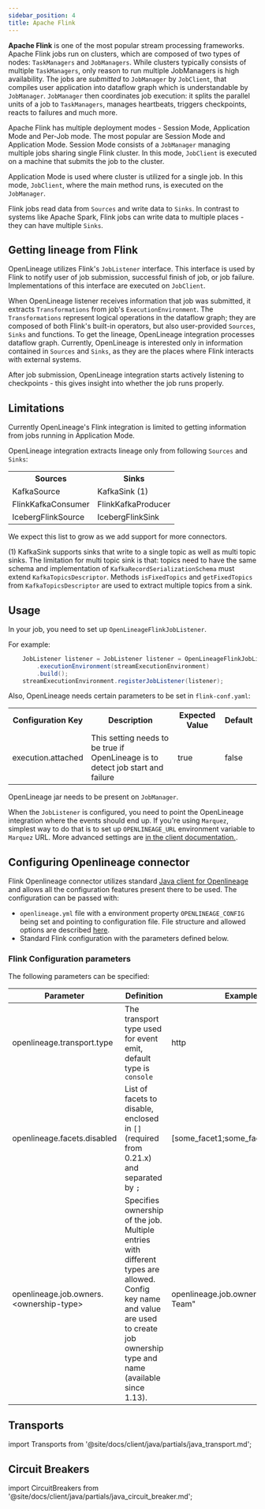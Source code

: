 ```yaml
---
sidebar_position: 4
title: Apache Flink
---
```



**Apache Flink** is one of the most popular stream processing frameworks. Apache Flink jobs run on clusters, 
which are composed of two types of nodes: `TaskManagers` and `JobManagers`. While clusters typically consists of 
multiple `TaskManagers`, only reason to run multiple JobManagers is high availability. The jobs are _submitted_
to `JobManager` by `JobClient`, that compiles user application into dataflow graph which is understandable by `JobManager`. 
`JobManager` then coordinates job execution: it splits the parallel units of a job
to `TaskManagers`, manages heartbeats, triggers checkpoints, reacts to failures and much more.

Apache Flink has multiple deployment modes - Session Mode, Application Mode and Per-Job mode. The most popular
are Session Mode and Application Mode. Session Mode consists of a `JobManager` managing multiple jobs sharing single
Flink cluster. In this mode, `JobClient` is executed on a machine that submits the job to the cluster.

Application Mode is used where cluster is utilized for a single job. In this mode, `JobClient`, where the main method runs,
is executed on the `JobManager`.

Flink jobs read data from `Sources` and write data to `Sinks`. In contrast to systems like Apache Spark, Flink jobs can write 
data to multiple places - they can have multiple `Sinks`.

## Getting lineage from Flink

OpenLineage utilizes Flink's `JobListener` interface. This interface is used by Flink to notify user of job submission,
successful finish of job, or job failure. Implementations of this interface are executed on `JobClient`. 

When OpenLineage listener receives information that job was submitted, it extracts `Transformations` from job's 
`ExecutionEnvironment`. The `Transformations` represent logical operations in the dataflow graph; they are composed
of both Flink's built-in operators, but also user-provided `Sources`, `Sinks` and functions. To get the lineage,
OpenLineage integration processes dataflow graph. Currently, OpenLineage is interested only in information contained 
in `Sources` and `Sinks`, as they are the places where Flink interacts with external systems. 

After job submission, OpenLineage integration starts actively listening to checkpoints - this gives insight into 
whether the job runs properly.

## Limitations

Currently OpenLineage's Flink integration is limited to getting information from jobs running in Application Mode.

OpenLineage integration extracts lineage only from following `Sources` and `Sinks`:

<table>
  <tbody>
    <tr>
      <th>Sources</th>
      <th>Sinks</th>
    </tr>
    <tr>
      <td>KafkaSource</td>
      <td>KafkaSink (1)</td>
    </tr>
    <tr>
      <td>FlinkKafkaConsumer</td>
      <td>FlinkKafkaProducer</td>
    </tr>
    <tr>
      <td>IcebergFlinkSource</td>
      <td>IcebergFlinkSink</td>
    </tr>
  </tbody>
</table>

We expect this list to grow as we add support for more connectors.

(1) KafkaSink supports sinks that write to a single topic as well as multi topic sinks. The 
limitation for multi topic sink is that: topics need to have the same schema and implementation
of `KafkaRecordSerializationSchema` must extend `KafkaTopicsDescriptor`. 
Methods `isFixedTopics` and `getFixedTopics` from `KafkaTopicsDescriptor` are used to extract multiple topics 
from a sink. 

## Usage

In your job, you need to set up `OpenLineageFlinkJobListener`.

For example:
```java
    JobListener listener = JobListener listener = OpenLineageFlinkJobListener.builder()
        .executionEnvironment(streamExecutionEnvironment)
        .build();
    streamExecutionEnvironment.registerJobListener(listener);
```

Also, OpenLineage needs certain parameters to be set in `flink-conf.yaml`:

<table>
  <tbody>
<tr>
  <th>Configuration Key</th>
  <th>Description</th>
  <th>Expected Value</th>
  <th>Default</th>
</tr>
<tr>
  <td>execution.attached</td>
  <td>This setting needs to be true if OpenLineage is to detect job start and failure</td>
  <td>true</td>
  <td>false</td>
</tr>
  </tbody>
</table>

OpenLineage jar needs to be present on `JobManager`.

When the `JobListener` is configured, you need to point the OpenLineage integration where the events should end up. 
If you're using `Marquez`, simplest way to do that is to set up `OPENLINEAGE_URL` environment
variable to `Marquez` URL. More advanced settings are [in the client documentation.](../client/java/java.md).

## Configuring Openlineage connector

Flink Openlineage connector utilizes standard [Java client for Openlineage](https://github.com/OpenLineage/OpenLineage/tree/main/client/java)
and allows all the configuration features present there to be used. The configuration can be passed with:
 * `openlineage.yml` file with a environment property `OPENLINEAGE_CONFIG` being set and pointing to configuration file. File structure and allowed options are described [here](https://github.com/OpenLineage/OpenLineage/tree/main/client/java#configuration).
 * Standard Flink configuration with the parameters defined below.

### Flink Configuration parameters 

The following parameters can be specified:

| Parameter                                | Definition                                                                                                                                                                          | Example                           |
------------------------------------------|-------------------------------------------------------------------------------------------------------------------------------------------------------------------------------------|-----------------------------------
| openlineage.transport.type         | The transport type used for event emit, default type is `console`                                                                                                                   | http                              |
| openlineage.facets.disabled        | List of facets to disable, enclosed in `[]` (required from 0.21.x) and separated by `;`                                                                                             | \[some_facet1;some_facet1\] |
| openlineage.job.owners.<ownership-type\>     | Specifies ownership of the job. Multiple entries with different types are allowed. Config key name and value are used to create job ownership type and name (available since 1.13). | openlineage.job.owners.team="Some Team" |



## Transports

import Transports from '@site/docs/client/java/partials/java_transport.md';

<Transports/>

## Circuit Breakers

import CircuitBreakers from '@site/docs/client/java/partials/java_circuit_breaker.md';

<CircuitBreakers/>

